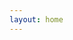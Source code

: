 ```yaml
---
layout: home
---
```


<script setup lang="ts">
import NpmPackage from '../.vitepress/theme/components/NpmPackage.vue'
import data from '../data/packages.json';
interface PackageInfo {
  name: string;
  description: string;
  keywords: string[];
  created_at: string;
  modified_at: string;
  downloads: number;
}

const packages = (data as PackageInfo[]).sort((a, b) => {
  return b.downloads - a.downloads;
});
</script>

<div class="grid grid-cols-1 md:grid-cols-2 lg:grid-cols-3 gap-6">
  <NpmPackage
    v-for="pkg of packages"
    :key="pkg.name"
    v-bind="pkg"
  />
</div>
